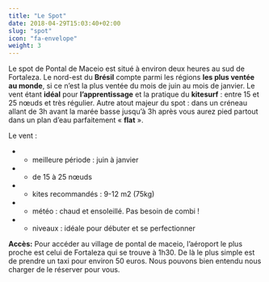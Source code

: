 ```yaml
---
title: "Le Spot"
date: 2018-04-29T15:03:40+02:00
slug: "spot"
icon: "fa-envelope"
weight: 3
---
```


Le spot de Pontal de Maceio est situé à environ deux heures au sud de Fortaleza. 
Le nord-est du **Brésil** compte parmi les régions **les plus ventée au monde**, si ce n’est la plus ventée du mois de juin au mois de janvier. 
Le vent étant **idéal** pour **l’apprentissage** et la pratique du **kitesurf** : entre 15 et 25 nœuds et très régulier. 
Autre atout majeur du spot : dans un créneau allant de 3h avant la marée basse jusqu’à 3h après vous aurez pied partout dans un plan d’eau parfaitement « **flat** ». 

Le vent : 

- - meilleure période : juin à janvier
- - de 15 à 25 nœuds
- - kites recommandés : 9-12 m2 (75kg)
- - météo : chaud et ensoleillé. Pas besoin de combi !
- - niveaux : idéale pour débuter et se perfectionner 


 **Accès:** Pour accéder au village de pontal de maceio, l’aéroport le plus proche est celui de Fortaleza qui se trouve à 1h30. De là le plus simple est de prendre un taxi pour environ 50 euros. Nous pouvons bien entendu nous charger de le réserver pour vous. 
